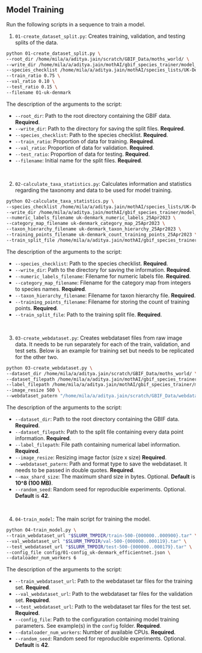 ## Model Training

Run the following scripts in a sequence to train a model.

1. `01-create_dataset_split.py`: Creates training, validation, and testing splits of the data.

```bash
python 01-create_dataset_split.py \
--root_dir /home/mila/a/aditya.jain/scratch/GBIF_Data/moths_world/ \
--write_dir /home/mila/a/aditya.jain/mothAI/gbif_species_trainer/model_training/data/ \
--species_checklist /home/mila/a/aditya.jain/mothAI/species_lists/UK-Denmark_Moth-List_25Apr2023.csv \
--train_ratio 0.75 \
--val_ratio 0.10 \
--test_ratio 0.15 \
--filename 01-uk-denmark
```

The description of the arguments to the script:
* `--root_dir`: Path to the root directory containing the GBIF data. **Required**.
* `--write_dir`: Path to the directory for saving the split files. **Required**.
* `--species_checklist`: Path to the species checklist. **Required**.
* `--train_ratio`: Proportion of data for training. **Required**.
* `--val_ratio`: Proportion of data for validation. **Required**.
* `--test_ratio`: Proportion of data for testing. **Required**.
* `--filename`: Initial name for the split files. **Required**.

<br>


2. `02-calculate_taxa_statistics.py`: Calculates information and statistics regarding the taxonomy and data to be used for model training.

```bash
python 02-calculate_taxa_statistics.py \
--species_checklist /home/mila/a/aditya.jain/mothAI/species_lists/UK-Denmark_Moth-List_25Apr2023.csv \
--write_dir /home/mila/a/aditya.jain/mothAI/gbif_species_trainer/model_training/data/ \
--numeric_labels_filename uk-denmark_numeric_labels_25Apr2023 \
--category_map_filename uk-denmark_category_map_25Apr2023 \
--taxon_hierarchy_filename uk-denmark_taxon_hierarchy_25Apr2023 \
--training_points_filename uk-denmark_count_training_points_25Apr2023 \
--train_split_file /home/mila/a/aditya.jain/mothAI/gbif_species_trainer/model_training/data/01-uk-denmark_train-split.csv
```

The description of the arguments to the script:
* `--species_checklist`: Path to the species checklist. **Required**.
* `--write_dir`: Path to the directory for saving the information. **Required**.
* `--numeric_labels_filename`: Filename for numeric labels file. **Required**.
* `--category_map_filename`: Filename for the category map from integers to species names. **Required**.
* `--taxon_hierarchy_filename`: Filename for taxon hierarchy file. **Required**.
* `--training_points_filename`: Filename for storing the count of training points. **Required**.
* `--train_split_file`: Path to the training split file. **Required**.

<br>


3. `03-create_webdataset.py`: Creates webdataset files from raw image data. It needs to be run separately for each of the train, validation, and test sets. Below is an example for training set but needs to be replicated for the other two.

```bash
python 03-create_webdataset.py \
--dataset_dir /home/mila/a/aditya.jain/scratch/GBIF_Data/moths_world/ \
--dataset_filepath /home/mila/a/aditya.jain/mothAI/gbif_species_trainer/model_training/data/01-uk-denmark_train-split.csv \
--label_filepath /home/mila/a/aditya.jain/mothAI/gbif_species_trainer/model_training/data/uk-denmark_numeric_labels_25Apr2023.json \
--image_resize 500 \
--webdataset_patern "/home/mila/a/aditya.jain/scratch/GBIF_Data/webdataset_moths_uk-denmark/train/train-500-%06d.tar" 
```

The description of the arguments to the script:
* `--dataset_dir`: Path to the root directory containing the GBIF data. **Required**.
* `--dataset_filepath`: Path to the split file containing every data point information. **Required**.
* `--label_filepath`: File path containing numerical label information. **Required**.
* `--image_resize`: Resizing image factor (size x size) **Required**.
* `--webdataset_patern`: Path and format type to save the webdataset. It needs to be passed in double quotes. **Required**.
* `--max_shard_size`: The maximum shard size in bytes. Optional. **Default** is **10^8 (100 MB)**.
* `--random_seed`: Random seed for reproducible experiments. Optional. **Default** is **42**.

<br>

4. `04-train_model`: The main script for training the model.
```bash
python 04-train_model.py \
--train_webdataset_url "$SLURM_TMPDIR/train-500-{000000..000900}.tar" \
--val_webdataset_url "$SLURM_TMPDIR/val-500-{000000..000119}.tar" \
--test_webdataset_url "$SLURM_TMPDIR/test-500-{000000..000179}.tar" \
--config_file config/01-config_uk-denmark_efficientnet.json \
--dataloader_num_workers 6
```
The description of the arguments to the script:
* `--train_webdataset_url`: Path to the webdataset tar files for the training set. **Required**.
* `--val_webdataset_url`: Path to the webdataset tar files for the validation set. **Required**.
* `--test_webdataset_url`: Path to the webdataset tar files for the test set. **Required**.
* `--config_file`: Path to the configuration containing model training parameters. See example(s) in the `config` folder. **Required**.
* `--dataloader_num_workers`: Number of available CPUs. **Required**.
* `--random_seed`: Random seed for reproducible experiments. Optional. **Default** is **42**.